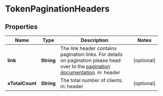 

# TokenPaginationHeaders


## Properties

| Name | Type | Description | Notes |
|------------ | ------------- | ------------- | -------------|
|**link** | **String** | The link header contains pagination links.  For details on pagination please head over to the [pagination documentation](https://www.ory.sh/docs/ecosystem/api-design#pagination).  in: header |  [optional] |
|**xTotalCount** | **String** | The total number of clients.  in: header |  [optional] |



